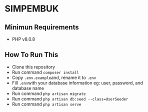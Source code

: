 # SIMPEMBUK

## Minimun Requirements
- PHP v8.0.8

  

## How To Run This
- Clone this repository
- Run command `composer install`
- Copy `.env.example`and, rename it to `.env`
- Fill `.env`with your database information eg: user, password, and database name
- Run command `php artisan migrate`
- Run command `php artisan db:seed --class=UserSeeder`
- Run command `php artisan serve`
